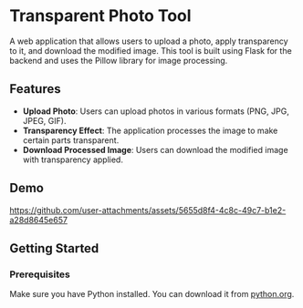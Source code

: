 # Transparent Photo Tool

A web application that allows users to upload a photo, apply transparency to it, and download the modified image. This tool is built using Flask for the backend and uses the Pillow library for image processing.

## Features

- **Upload Photo**: Users can upload photos in various formats (PNG, JPG, JPEG, GIF).
- **Transparency Effect**: The application processes the image to make certain parts transparent.
- **Download Processed Image**: Users can download the modified image with transparency applied.

## Demo



https://github.com/user-attachments/assets/5655d8f4-4c8c-49c7-b1e2-a28d8645e657



## Getting Started

### Prerequisites

Make sure you have Python installed. You can download it from [python.org](https://www.python.org/downloads/).

